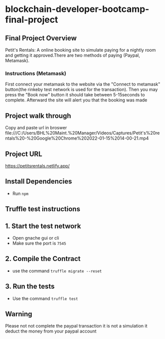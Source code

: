 # blockchain-developer-bootcamp-final-project

## Final Project Overview

Petit's Rentals: A online booking site to simulate paying for a nightly room and getting it approved.There are two methods of paying (Paypal, Metamask).

### Instructions (Metamask)

First connect your metamask to the website via the "Connect to metamask" button(the rinkeby test network is used for the transaction). Then you may press the "Book now" button it should take between 5-15seconds to complete. Afterward the site will alert you that the booking was made

## Project walk through
Copy and paste url in broswer
file:///C:/Users/BHL%20Maint.%20Manager/Videos/Captures/Petit's%20rentals%20-%20Google%20Chrome%202022-01-15%2014-00-21.mp4


## Project URL

https://petitsrentals.netlify.app/

##  Install Dependencies
- Run ```npm```

## Truffle test instructions
## 1. Start the test network
- Open gnache gui or cli
- Make sure the port is ```7545```

## 2. Compile the Contract
- use the command ```truffle migrate --reset```
## 3. Run the tests
- Use the command ```truffle test```

## Warning
Please not not complete the paypal transaction it is not a simulation it deduct the money from your paypal account

